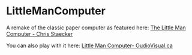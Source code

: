 # LittleManComputer
 A remake of the classic paper computer as featured here: [The Little Man Computer - Chris Staecker](https://www.youtube.com/watch?v=t-mOfXhgfQY&t=715s)

 You can also play with it here: [Little Man Computer- OudioVisual.ca](https://oudiovisual.ca/littleman/)
